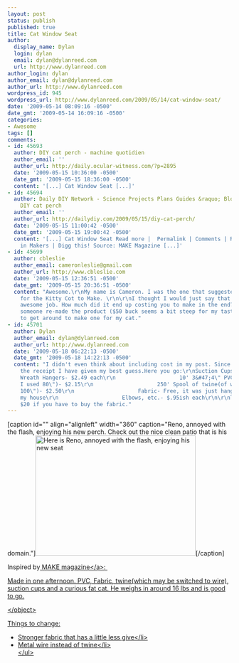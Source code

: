 ```yaml
---
layout: post
status: publish
published: true
title: Cat Window Seat
author:
  display_name: Dylan
  login: dylan
  email: dylan@dylanreed.com
  url: http://www.dylanreed.com
author_login: dylan
author_email: dylan@dylanreed.com
author_url: http://www.dylanreed.com
wordpress_id: 945
wordpress_url: http://www.dylanreed.com/2009/05/14/cat-window-seat/
date: '2009-05-14 08:09:16 -0500'
date_gmt: '2009-05-14 16:09:16 -0500'
categories:
- Awesome
tags: []
comments:
- id: 45693
  author: DIY cat perch - machine quotidien
  author_email: ''
  author_url: http://daily.ocular-witness.com/?p=2895
  date: '2009-05-15 10:36:00 -0500'
  date_gmt: '2009-05-15 18:36:00 -0500'
  content: '[...] Cat Window Seat [...]'
- id: 45694
  author: Daily DIY Network - Science Projects Plans Guides &raquo; Blog Archive &raquo;
    DIY cat perch
  author_email: ''
  author_url: http://dailydiy.com/2009/05/15/diy-cat-perch/
  date: '2009-05-15 11:00:42 -0500'
  date_gmt: '2009-05-15 19:00:42 -0500'
  content: '[...] Cat Window Seat Read more |  Permalink | Comments | Read more articles
    in Makers | Digg this! Source: MAKE Magazine [...]'
- id: 45699
  author: cbleslie
  author_email: cameronleslie@gmail.com
  author_url: http://www.cbleslie.com
  date: '2009-05-15 12:36:51 -0500'
  date_gmt: '2009-05-15 20:36:51 -0500'
  content: "Awesome.\r\nMy name is Cameron. I was the one that suggested the link
    for the Kitty Cot to Make. \r\n\r\nI thought I would just say that you did an
    awesome job. How much did it end up costing you to make in the end?  I am glad
    someone re-made the product ($50 buck seems a bit steep for my tastes). I need
    to get around to make one for my cat."
- id: 45701
  author: Dylan
  author_email: dylan@dylanreed.com
  author_url: http://www.dylanreed.com
  date: '2009-05-18 06:22:13 -0500'
  date_gmt: '2009-05-18 14:22:13 -0500'
  content: "I didn't even think about including cost in my post. Since I can't find
    the receipt I have given my best guess.Here you go:\r\nSuction Cups: Four 20lbs
    Wreath Hangers- $2.49 each\r\n                    10' 3&#47;4\" PVC pipe(of which
    I used 80\")- $2.15\r\n                    250' Spool of twine(of which I used
    100\")- $2.50\r\n                    Fabric- Free, it was just hanging around
    my house\r\n                    Elbows, etc.- $.95ish each\r\n\r\nTotal: Around
    $20 if you have to buy the fabric."
---
```

<p>[caption id="" align="alignleft" width="360" caption="Reno, annoyed with the flash, enjoying his new perch. Check out the nice clean patio that is his domain."]<img class=" " title="Comfy" src="http:&#47;&#47;farm4.static.flickr.com&#47;3564&#47;3531471078_65617d80de.jpg" alt="Here is Reno, annoyed with the flash, enjoying his new seat" width="360" height="270" &#47;>[&#47;caption]</p>
<p>Inspired by<a href="http:&#47;&#47;blog.makezine.com&#47;archive&#47;2009&#47;05&#47;kitty_cot_window_cat_perch.html?CMP=OTC-0D6B48984890"> MAKE magazine<&#47;a>:&nbsp;</p>
<p>Made in one afternoon. PVC, Fabric, twine(which may be switched to wire), suction cups and a curious fat cat. He weighs in around 16 lbs and is&nbsp;good to go.</p>
<p><object width="437" height="370" data="http:&#47;&#47;www.viddler.com&#47;player&#47;b04ae0c9&#47;" type="application&#47;x-shockwave-flash"><param name="id" value="viddler_CaptainAwesome_11" &#47;><param name="allowScriptAccess" value="always" &#47;><param name="allowFullScreen" value="true" &#47;><param name="src" value="http:&#47;&#47;www.viddler.com&#47;player&#47;b04ae0c9&#47;" &#47;><param name="name" value="viddler_CaptainAwesome_11" &#47;><param name="wmode" value="transparent" &#47;><param name="allowfullscreen" value="true" &#47;><&#47;object></p>
<p>Things to change:</p>
<ul>
<li>Stronger fabric that has a little less give<&#47;li>
<li>Metal wire instead of twine<&#47;li><br />
<&#47;ul></p>
